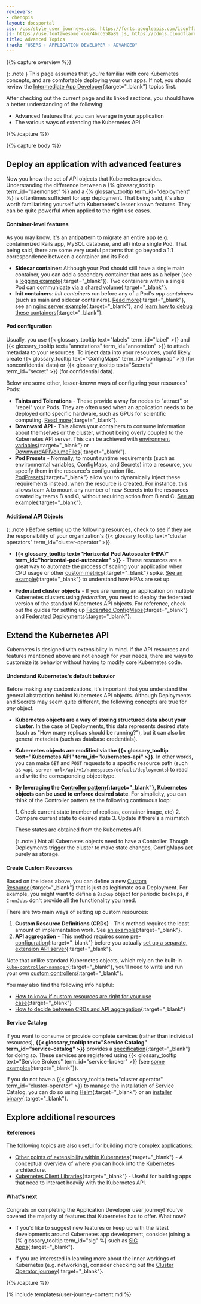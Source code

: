 ```yaml
---
reviewers:
- chenopis
layout: docsportal
css: /css/style_user_journeys.css, https://fonts.googleapis.com/icon?family=Material+Icons
js: https://use.fontawesome.com/4bcc658a89.js, https://cdnjs.cloudflare.com/ajax/libs/prefixfree/1.0.7/prefixfree.min.js
title: Advanced Topics
track: "USERS › APPLICATION DEVELOPER › ADVANCED"
---
```


{{% capture overview %}}

{: .note }
This page assumes that you're familiar with core Kubernetes concepts, and are comfortable deploying your own apps. If not, you should review the [Intermediate App Developer](/docs/user-journeys/users/application-developer/intermediate/){:target="_blank"} topics first.

After checking out the current page and its linked sections, you should have a better understanding of the following:
* Advanced features that you can leverage in your application
* The various ways of extending the Kubernetes API

{{% /capture %}}


{{% capture body %}}

## Deploy an application with advanced features

Now you know the set of API objects that Kubernetes provides. Understanding the difference between a {% glossary_tooltip term_id="daemonset" %} and a {% glossary_tooltip term_id="deployment" %} is oftentimes sufficient for app deployment. That being said, it's also worth familiarizing yourself with Kubernetes's lesser known features. They can be quite powerful when applied to the right use cases.

#### Container-level features

As you may know, it's an antipattern to migrate an entire app (e.g. containerized Rails app, MySQL database, and all) into a single Pod. That being said, there are some very useful patterns that go beyond a 1:1 correspondence between a container and its Pod:
* **Sidecar container**: Although your Pod should still have a single main container, you can add a secondary container that acts as a helper (see a [logging example](/docs/concepts/cluster-administration/logging/#sidecar-container-with-a-logging-agent){:target="_blank"}). Two containers within a single Pod can communicate [via a shared volume](/docs/tasks/access-application-cluster/communicate-containers-same-pod-shared-volume/){:target="_blank"}.
* **Init containers**: *Init containers* run before any of a Pod's *app containers* (such as main and sidecar containers). [Read more](/docs/concepts/workloads/pods/init-containers/){:target="_blank"}, see an [nginx server example](/docs/tasks/configure-pod-container/configure-pod-initialization/){:target="_blank"}, and [learn how to debug these containers](/docs/tasks/debug-application-cluster/debug-init-containers/){:target="_blank"}.

#### Pod configuration

Usually, you use {{< glossary_tooltip text="labels" term_id="label" >}} and {{< glossary_tooltip text="annotations" term_id="annotation" >}} to attach metadata to your resources. To inject data into your resources, you'd likely create {{< glossary_tooltip text="ConfigMaps" term_id="configmap" >}} (for nonconfidential data) or {{< glossary_tooltip text="Secrets" term_id="secret" >}} (for confidential data).

Below are some other, lesser-known ways of configuring your resources' Pods:

* **Taints and Tolerations** - These provide a way for nodes to "attract" or "repel" your Pods. They are often used when an application needs to be deployed onto specific hardware, such as GPUs for scientific computing. [Read more](/docs/concepts/configuration/taint-and-toleration/){:target="_blank"}.
* **Downward API** - This allows your containers to consume information about themselves or the cluster, without being overly coupled to the Kubernetes API server. This can be achieved with [environment variables](/docs/tasks/inject-data-application/environment-variable-expose-pod-information/){:target="_blank"} or [DownwardAPIVolumeFiles](/docs/tasks/inject-data-application/downward-api-volume-expose-pod-information/){:target="_blank"}.
* **Pod Presets** - Normally, to mount runtime requirements (such as environmental variables, ConfigMaps, and Secrets) into a resource, you specify them in the resource's configuration file. [PodPresets](/docs/concepts/workloads/pods/podpreset/){:target="_blank"} allow you to dynamically inject these requirements instead, when the resource is created. For instance, this allows team A to mount any number of new Secrets into the resources created by teams B and C, without requiring action from B and C. [See an example](/docs/tasks/inject-data-application/podpreset/){:target="_blank"}.

#### Additional API Objects

{: .note }
Before setting up the following resources, check to see if they are the responsibility of your organization's {{< glossary_tooltip text="cluster operators" term_id="cluster-operator" >}}.

* **{{< glossary_tooltip text="Horizontal Pod Autoscaler (HPA)" term_id="horizontal-pod-autoscaler" >}}** - These resources are a great way to automate the process of scaling your application when CPU usage or other [custom metrics](https://github.com/kubernetes/community/blob/master/contributors/design-proposals/instrumentation/custom-metrics-api.md){:target="_blank"} spike. [See an example](/docs/tasks/run-application/horizontal-pod-autoscale-walkthrough/){:target="_blank"} to understand how HPAs are set up.

* **Federated cluster objects** - If you are running an application on multiple Kubernetes clusters using *federation*, you need to deploy the federated version of the standard Kubernetes API objects. For reference, check out the guides for setting up [Federated ConfigMaps](/docs/tasks/administer-federation/configmap/){:target="_blank"} and [Federated Deployments](/docs/tasks/administer-federation/deployment/){:target="_blank"}.

## Extend the Kubernetes API

Kubernetes is designed with extensibility in mind. If the API resources and features mentioned above are not enough for your needs, there are ways to customize its behavior without having to modify core Kubernetes code.

#### Understand Kubernetes's default behavior

Before making any customizations, it's important that you understand the general abstraction behind Kubernetes API objects. Although Deployments and Secrets may seem quite different, the following concepts are true for *any* object:

* **Kubernetes objects are a way of storing structured data about your cluster.**
  In the case of Deployments, this data represents desired state (such as "How many replicas should be running?"), but it can also be general metadata (such as database credentials).
* **Kubernetes objects are modified via the {{< glossary_tooltip text="Kubernetes API" term_id="kubernetes-api" >}}**.
  In other words, you can make `GET` and `POST` requests to a specific resource path (such as `<api-server-url>/api/v1/namespaces/default/deployments`) to read and write the corresponding object type.
* **By leveraging the [Controller pattern](/docs/concepts/api-extension/custom-resources/#custom-controllers){:target="_blank"}, Kubernetes objects can be used to enforce desired state**. For simplicity, you can think of the Controller pattern as the following continuous loop:

  <div class="emphasize-box" markdown="1">
  1. Check current state (number of replicas, container image, etc)
  2. Compare current state to desired state
  3. Update if there's a mismatch
  </div>

  These states are obtained from the Kubernetes API.

  {: .note }
  Not all Kubernetes objects need to have a Controller. Though Deployments trigger the cluster to make state changes, ConfigMaps act purely as storage.

#### Create Custom Resources

Based on the ideas above, you can define a new [Custom Resource](/docs/concepts/api-extension/custom-resources/#custom-resources){:target="_blank"} that is just as legitimate as a Deployment. For example, you might want to define a `Backup` object for periodic backups, if `CronJobs` don't provide all the functionality you need.

There are two main ways of setting up custom resources:
1. **Custom Resource Definitions (CRDs)** - This method requires the least amount of implementation work. See [an example](/docs/tasks/access-kubernetes-api/extend-api-custom-resource-definitions/){:target="_blank"}.
2. **API aggregation** - This method requires some [pre-configuration](/docs/tasks/access-kubernetes-api/configure-aggregation-layer/){:target="_blank"} before you actually [set up a separate, extension API server](/docs/tasks/access-kubernetes-api/setup-extension-api-server/){:target="_blank"}.

Note that unlike standard Kubernetes objects, which rely on the built-in [`kube-controller-manager`](/docs/reference/generated/kube-controller-manager/){:target="_blank"}, you'll need to write and run your own [custom controllers](https://github.com/kubernetes/sample-controller){:target="_blank"}.

You may also find the following info helpful:
* [How to know if custom resources are right for your use case](/docs/concepts/api-extension/custom-resources/#should-i-use-a-configmap-or-a-custom-resource){:target="_blank"}
* [How to decide between CRDs and API aggregation](/docs/concepts/api-extension/custom-resources/#choosing-a-method-for-adding-custom-resources){:target="_blank"}

#### Service Catalog

If you want to consume or provide complete services (rather than individual resources), **{{< glossary_tooltip text="Service Catalog" term_id="service-catalog" >}}** provides a [specification](https://github.com/openservicebrokerapi/servicebroker){:target="_blank"} for doing so. These services are registered using {{< glossary_tooltip text="Service Brokers" term_id="service-broker" >}} (see [some examples](https://github.com/openservicebrokerapi/servicebroker/blob/master/gettingStarted.md#example-service-brokers){:target="_blank"}).

If you do not have a {{< glossary_tooltip text="cluster operator" term_id="cluster-operator" >}} to manage the installation of Service Catalog, you can do so using [Helm](/docs/tasks/service-catalog/install-service-catalog-using-helm/){:target="_blank"} or an [installer binary](/docs/tasks/service-catalog/install-service-catalog-using-sc/){:target="_blank"}.


## Explore additional resources

#### References

The following topics are also useful for building more complex applications:
* [Other points of extensibility within Kubernetes](/docs/concepts/overview/extending/){:target="_blank"} -  A conceptual overview of where you can hook into the Kubernetes architecture.
* [Kubernetes Client Libraries](/docs/reference/client-libraries/){:target="_blank"} - Useful for building apps that need to interact heavily with the Kubernetes API.

#### What's next
Congrats on completing the Application Developer user journey! You've covered the majority of features that Kubernetes has to offer. What now?

* If you'd like to suggest new features or keep up with the latest developments around Kubernetes app development, consider joining a {% glossary_tooltip term_id="sig" %} such as [SIG Apps](https://github.com/kubernetes/community/tree/master/sig-apps){:target="_blank"}.

* If you are interested in learning more about the inner workings of Kubernetes (e.g. networking), consider checking out the [Cluster Operator journey](/docs/user-journeys/users/cluster-operator/foundational/){:target="_blank"}.

{{% /capture %}}

{% include templates/user-journey-content.md %}
